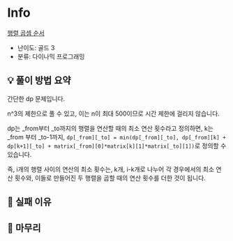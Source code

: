 # Info
[행렬 곱셈 순서](https://boj.kr/11049)

- 난이도: 골드 3
- 분류: 다이나믹 프로그래밍

## 💡 풀이 방법 요약

간단한 dp 문제입니다.

n^3의 제한으로 풀 수 있고, 이는 n이 최대 500이므로 시간 제한에 걸리지 않습니다.

dp는 _from부터 _to까지의 행렬을 연산할 때의 최소 연산 횟수라고 정의하면, k는 _from 부터 _to-1까지, `dp[_from][_to] = min(dp[_from][_to], dp[_from][k] + dp[k+1][_to] + matrix[_from][0]*matrix[k][1]*matrix[_to][1])`로 정의할 수 있습니다.

즉, i개의 행렬 사이의 연산의 최소 횟수는, k개, i-k개로 나누어 각 경우에서의 최소 연산 횟수와, 이들로 만들어진 두 행렬을 곱할 때의 연산 횟수를 더한 것이 됩니다.

## 👀 실패 이유

## 🙂 마무리
